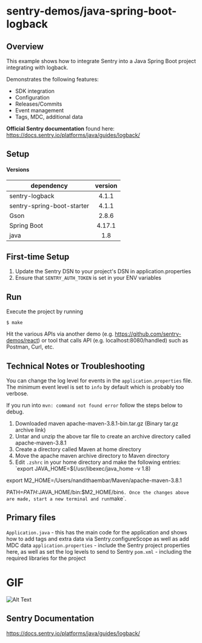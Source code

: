 # sentry-demos/java-spring-boot-logback

## Overview

This example shows how to integrate Sentry into a Java Spring Boot project
integrating with logback.

Demonstrates the following features:
- SDK integration
- Configuration
- Releases/Commits
- Event management
- Tags, MDC, additional data

**Official Sentry documentation** found here: 
https://docs.sentry.io/platforms/java/guides/logback/

## Setup
#### Versions

 dependency    | version
| ------------- |:-------------:|
| sentry-logback | 4.1.1 |
| sentry-spring-boot-starter | 4.1.1 |
| Gson | 2.8.6 |
| Spring Boot | 4.17.1 |
| java | 1.8 |

## First-time Setup
1. Update the Sentry DSN to your project's DSN in application.properties
2. Ensure that `SENTRY_AUTH_TOKEN` is set in your ENV variables

## Run
Execute the project by running 
```
$ make
```

Hit the various APIs via another demo (e.g. https://github.com/sentry-demos/react) or tool that calls API (e.g. localhost:8080/handled) such as Postman, Curl, etc.

## Technical Notes or Troubleshooting
You can change the log level for events in the `application.properties` file.
The minimum event level is set to `info` by default which is probably
too verbose. 

If you run into `mvn: command not found error` follow the steps below to debug. 
1. Downloaded maven apache-maven-3.8.1-bin.tar.gz (Binary tar.gz archive link)
2. Untar and unzip the above tar file to create an archive directory called apache-maven-3.8.1
3. Create a directory called Maven at home directory
4. Move the apache maven archive directory to Maven directory
5. Edit `.zshrc` in your home directory and make the following entries: 
`export JAVA_HOME=$(/usr/libexec/java_home -v 1.8)

export M2_HOME=/Users/nandithaembar/Maven/apache-maven-3.8.1

PATH=$PATH:$JAVA_HOME/bin:$M2_HOME/bin`
6. Once the changes above are made, start a new terminal and run `make`. 


## Primary files
`Application.java` - this has the main code for the application and shows
how to add tags and extra data via Sentry.configureScope as well as add
MDC data
`application.properties` - include the Sentry project properties here, as well
as set the log levels to send to Sentry
`pom.xml` - including the required libraries for the project

# GIF
![Alt Text](express-js-demo.gif)

## Sentry Documentation
https://docs.sentry.io/platforms/java/guides/logback/
